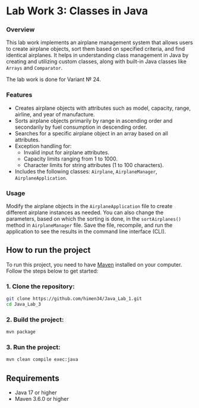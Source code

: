 # Lab Work 3: Classes in Java

### Overview
This lab work implements an airplane management system that allows users to create airplane objects, sort them based on specified criteria, and find identical airplanes. It helps in understanding class management in Java by creating and utilizing custom classes, along with built-in Java classes like `Arrays` and `Comparator`.

The lab work is done for Variant № 24.

### Features
- Creates airplane objects with attributes such as model, capacity, range, airline, and year of manufacture. 
- Sorts airplane objects primarily by range in ascending order and secondarily by fuel consumption in descending order.
- Searches for a specific airplane object in an array based on all attributes.
- Exception handling for:
  - Invalid input for airplane attributes.
  - Capacity limits ranging from 1 to 1000.
  - Character limits for string attributes (1 to 100 characters).
- Includes the following classes: `Airplane`, `AirplaneManager`, `AirplaneApplication`.

### Usage
Modify the airplane objects in the `AirplaneApplication` file to create different airplane instances as needed. You can also change the parameters, based on which the sorting is done, in the `sortAirplanes()` method in `AirplaneManager` file.
Save the file, recompile, and run the application to see the results in the command line interface (CLI).

## How to run the project

To run this project, you need to have [Maven](https://maven.apache.org/) installed on your computer. Follow the steps below to get started:

### 1. Clone the repository:

```bash
git clone https://github.com/himen34/Java_Lab_1.git
cd Java_Lab_3
```

### 2. Build the project:

```bash
mvn package
```

### 3. Run the project:

```bash
mvn clean compile exec:java
```

## Requirements

- Java 17 or higher
- Maven 3.6.0 or higher